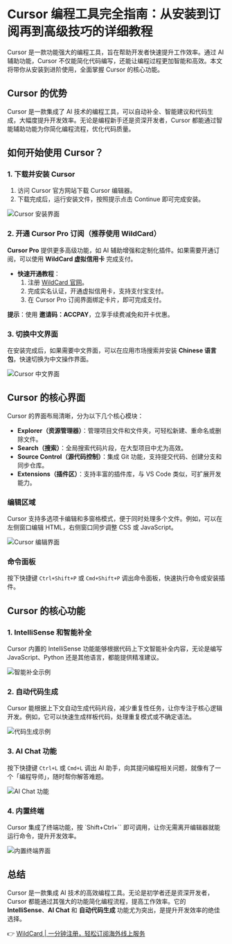 # Cursor 编程工具完全指南：从安装到订阅再到高级技巧的详细教程

Cursor 是一款功能强大的编程工具，旨在帮助开发者快速提升工作效率。通过 AI 辅助功能，Cursor 不仅能简化代码编写，还能让编程过程更加智能和高效。本文将带你从安装到进阶使用，全面掌握 Cursor 的核心功能。

## Cursor 的优势

Cursor 是一款集成了 AI 技术的编程工具，可以自动补全、智能建议和代码生成，大幅度提升开发效率。无论是编程新手还是资深开发者，Cursor 都能通过智能辅助功能为你简化编程流程，优化代码质量。

## 如何开始使用 Cursor？

### 1. 下载并安装 Cursor

1. 访问 Cursor 官方网站下载 Cursor 编辑器。
2. 下载完成后，运行安装文件，按照提示点击 Continue 即可完成安装。

![Cursor 安装界面](https://camo.githubusercontent.com/a6ad3864bb4406554abea5cb1826d662733e63049cc9d8782fdb7340849dd46c/68747470733a2f2f6f70656e2d61692d626c6f672e6f73732d636e2d6e616e6a696e672e616c6979756e63732e636f6d2f696d672f3230323430383330323232393237382e706e67)

### 2. 开通 Cursor Pro 订阅（推荐使用 WildCard）

**Cursor Pro** 提供更多高级功能，如 AI 辅助增强和定制化插件。如果需要开通订阅，可以使用 **WildCard 虚拟信用卡** 完成支付。

- **快速开通教程**：
  1. 注册 [WildCard 官网](https://bbtdd.com/WildCard)。
  2. 完成实名认证，开通虚拟信用卡，支持支付宝支付。
  3. 在 Cursor Pro 订阅界面绑定卡片，即可完成支付。

**提示**：使用 **邀请码：ACCPAY**，立享手续费减免和开卡优惠。

### 3. 切换中文界面

在安装完成后，如果需要中文界面，可以在应用市场搜索并安装 **Chinese 语言包**，快速切换为中文操作界面。

![Cursor 中文界面](https://camo.githubusercontent.com/cbb0e6bd6e320916ea059a6133658bf53528b50ec46c121a74634f5cadae05fa/68747470733a2f2f6f70656e2d61692d626c6f672e6f73732d636e2d6e616e6a696e672e616c6979756e63732e636f6d2f696m672f3230323430393133313732373236362e706e67)

## Cursor 的核心界面

Cursor 的界面布局清晰，分为以下几个核心模块：

- **Explorer（资源管理器）**：管理项目文件和文件夹，可轻松新建、重命名或删除文件。
- **Search（搜索）**：全局搜索代码片段，在大型项目中尤为高效。
- **Source Control（源代码控制）**：集成 Git 功能，支持提交代码、创建分支和同步仓库。
- **Extensions（插件区）**：支持丰富的插件库，与 VS Code 类似，可扩展开发能力。

### 编辑区域

Cursor 支持多选项卡编辑和多窗格模式，便于同时处理多个文件。例如，可以在左侧窗口编辑 HTML，右侧窗口同步调整 CSS 或 JavaScript。

![Cursor 编辑界面](https://camo.githubusercontent.com/e4fe8d1f87c82d529665fade3bf1ed8f4e41f22ac7b4595d167cf96ad5209745/68747470733a2f2f6f70656e2d61692d626c6f672e6f73732d636e2d6e616e6a696e672e616c6979756e63732e636f6d2f696d672f3230323430393133313735303338372e706e67)

### 命令面板

按下快捷键 `Ctrl+Shift+P` 或 `Cmd+Shift+P` 调出命令面板，快速执行命令或安装插件。

## Cursor 的核心功能

### 1. IntelliSense 和智能补全

Cursor 内置的 IntelliSense 功能能够根据代码上下文智能补全内容，无论是编写 JavaScript、Python 还是其他语言，都能提供精准建议。

![智能补全示例](https://camo.githubusercontent.com/956d8f92745782d13b2f462f2a2d0fa31cbe7cd5a4e8e91229f2a9a077c5d973/68747470733a2f2f6f70656e2d61692d626c6f672e6f73732d636e2d6e616e6a696e672e616c6979756e63732e636f6d2f696d672f3230323430393133313735343130382e676966)

### 2. 自动代码生成

Cursor 能根据上下文自动生成代码片段，减少重复性任务，让你专注于核心逻辑开发。例如，它可以快速生成样板代码，处理重复模式或不确定语法。

![代码生成示例](https://camo.githubusercontent.com/b32f398ef4ae1d4f85ff156aa07885c95646f0a64d3d49e05d365a7cee01bb52/68747470733a2f2f6f70656e2d61692d626c6f672e6f73732d636e2d6e616e6a696e672e616c6979756e63732e636f6d2f696d672f3230323430393133313735353439372e676966)

### 3. AI Chat 功能

按下快捷键 `Ctrl+L` 或 `Cmd+L` 调出 AI 助手，向其提问编程相关问题，就像有了一个「编程导师」，随时帮你解答难题。

![AI Chat 功能](https://camo.githubusercontent.com/89ea8ae7d973f11b8326ac0609285f5a24d7f538585b02bc63cff08a4fd3d222/68747470733a2f2f6f70656e2d61692d626c6f672e6f73732d636e2d6e616e6a696e672e616c6979756e63732e636of6d2f696d672f3230323430393133313735373038352e706e67)

### 4. 内置终端

Cursor 集成了终端功能，按 `Shift+Ctrl+`` 即可调用，让你无需离开编辑器就能运行命令，提升开发效率。

![内置终端界面](https://camo.githubusercontent.com/c06fef7b203dbe73906883d1991be7a5971d3811e3a42916507d756af2189f9c/68747470733a2f2f6f70656e2d61692d626c6f672e6f73732d636e2d6e616e6a696e672e616c6979756e63732e636f6d2f696d672f3230323430393133313735393335322e706e67)

## 总结

Cursor 是一款集成 AI 技术的高效编程工具。无论是初学者还是资深开发者，Cursor 都能通过其强大的功能简化编程流程，提高工作效率。它的 **IntelliSense**、**AI Chat** 和 **自动代码生成** 功能尤为突出，是提升开发效率的绝佳选择。

👉 [WildCard | 一分钟注册，轻松订阅海外线上服务](https://bbtdd.com/WildCard)